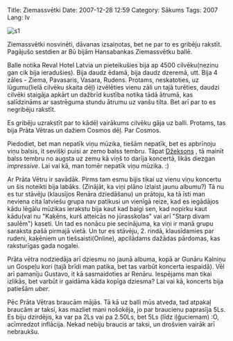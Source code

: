 Title: Ziemassvētki
Date: 2007-12-28 12:59
Category: Sākums
Tags: 2007
Lang: lv

![s1][1]

Ziemassvētki nosvinēti, dāvanas izsaiņotas, bet ne par to es gribēju rakstīt. Pagājušo sestdien ar Bū bijām Hansabankas Ziemassvētku ballē.

Balle notika Reval Hotel Latvia un pieteikušies bija ap 4500 cilvēku(nezinu gan cik bija ieradušies). Bija daudz ēdamā, bija daudz dzeremā, utt. Bija 4 zāles - Ziema, Pavasaris, Vasara, Rudens. Protams, neskatoties, uz lūgumu(lielā cilvēku skaita dēļ) izvēlēties vienu zāli un tajā turēties, daudzi cilvēki staigāja apkārt un dažbrīd kustība notika tādā ātrumā, kas salīdzināms ar sastrēguma stundu ātrumu uz vanšu tilta. Bet arī par to es negribēju rakstīt.

Es gribēju uzrakstīt par to kādēļ vairākums cilvēku gāja uz balli. Protams, tas bija Prāta Vētras un dažiem Cosmos dēļ. Par Cosmos.

Piedodiet, bet man nepatīk viņu mūzika, tiešām nepatīk, bet es apbrīnoju viņu balsis, it sevišķi puisi ar zemo balss tembru. Tāpat [Džeksons][2] , tā mainīt balss tembru no augsta uz zemu kā viņš to darīja koncertā, likās diezgan *impressive*. Lai vai kā, man tomēr nepatīk viņu mūzika. :)

Ar Prāta Vētru ir savādāk. Pirms tam esmu bijis tikai uz vienu viņu koncertu un šis noteikti bija labāks. (Zinājāt, ka viņi plāno izlaist jaunu albumu?) Tā nu es tur stāvēju (klausījos Renāra dziedāšanu) un prātoju, ka tā īsti man neviena cita latviešu grupa nav patikusi un vienīgā reize, kad es iegādājos kādu lēgālu mūzikas ierakstu bija kaut kad baigi sen, kad nopirku kaut kādu(vai nu "Kaķēns, kurš atteicās no jūrasskolas" vai arī "Starp divam saulēm") kaseti. Un tad es nonācu pie secinājuma, ka viņi ir manā grupu saraksta pašā pirmajā vietā. Un tur es stāvēju, 2. rindā, klausīdamies par rudeni, kaķēniem un tiešsaisti(Online), apcilādams dažādas pārdomas, kas raksturīgas gada nogalei.

Prāta vētra nodziedāja arī dziesmu no jaunā albuma, kopā ar Gunāru Kalniņu un Gospeļu kori (tajā brīdi man patika, bet tas varbūt koncerta iespaidā). Vēl arī pamanīju Gustavo, it kā sasmaidoties ar Renāru. Iespējams man tikai izlikās, bet varbūt ir gaidāma kāda kopīga dziesma? Lai vai kā, koncerts bija patiešām *uber*.

Pēc Prāta Vētras braucām mājās. Tā kā uz balli mūs atveda, tad atpakaļ braucām ar taksi, kas mazliet mani nošokēja, jo par braucienu paprasīja 5Ls. Es biju dzirdējis, ka var pa 2Ls vai pa 2.50Ls, bet 5Ls (līdz iļģuciemam) :O, acīmredzot inflācija. Nekad nebiju braucis ar taksi, un drošvien vairāk arī nebraukšu.

  [1]: http://mstuff.org/blog/wp-content/uploads/2007/12/hb-zs-balle-150x150.png
  [2]: http://www.blogs.lv/raksti/14662/Reinis-Sejans/
